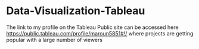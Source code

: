 # Data-Visualization-Tableau

The link to my profile on the Tableau Public site can be accessed here https://public.tableau.com/profile/maroun5851#!/ where projects are getting popular with a large number of viewers
